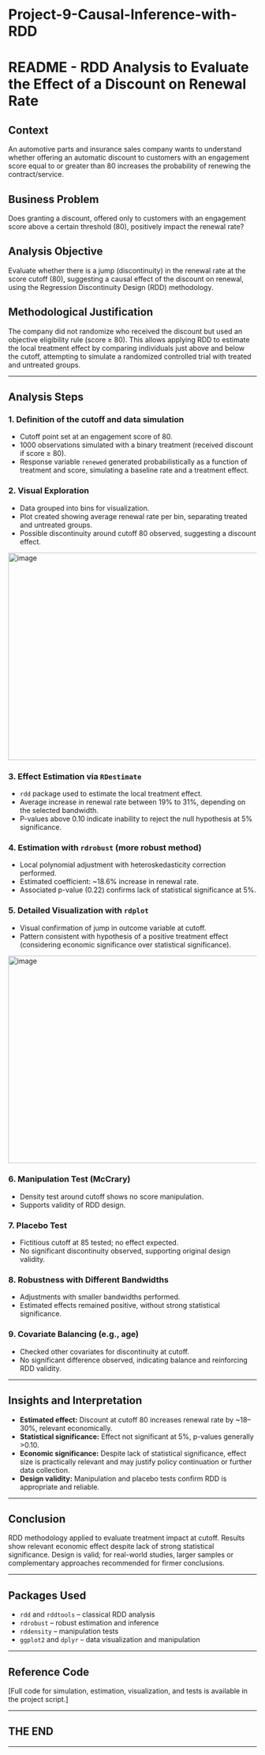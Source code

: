 # Project-9-Causal-Inference-with-RDD

# README - RDD Analysis to Evaluate the Effect of a Discount on Renewal Rate

## Context
An automotive parts and insurance sales company wants to understand whether offering an automatic discount to customers with an engagement score equal to or greater than 80 increases the probability of renewing the contract/service.

## Business Problem
Does granting a discount, offered only to customers with an engagement score above a certain threshold (80), positively impact the renewal rate?

## Analysis Objective
Evaluate whether there is a jump (discontinuity) in the renewal rate at the score cutoff (80), suggesting a causal effect of the discount on renewal, using the Regression Discontinuity Design (RDD) methodology.

## Methodological Justification
The company did not randomize who received the discount but used an objective eligibility rule (score ≥ 80). This allows applying RDD to estimate the local treatment effect by comparing individuals just above and below the cutoff, attempting to simulate a randomized controlled trial with treated and untreated groups.

---

## Analysis Steps

### 1. Definition of the cutoff and data simulation
- Cutoff point set at an engagement score of 80.  
- 1000 observations simulated with a binary treatment (received discount if score ≥ 80).  
- Response variable `renewed` generated probabilistically as a function of treatment and score, simulating a baseline rate and a treatment effect.

### 2. Visual Exploration
- Data grouped into bins for visualization.  
- Plot created showing average renewal rate per bin, separating treated and untreated groups.  
- Possible discontinuity around cutoff 80 observed, suggesting a discount effect.

<img width="862" height="420" alt="image" src="https://github.com/user-attachments/assets/f3bb1e8b-8243-4940-a4c0-07bbcd6b7225" />


### 3. Effect Estimation via `RDestimate`
- `rdd` package used to estimate the local treatment effect.  
- Average increase in renewal rate between 19% to 31%, depending on the selected bandwidth.  
- P-values above 0.10 indicate inability to reject the null hypothesis at 5% significance.

### 4. Estimation with `rdrobust` (more robust method)
- Local polynomial adjustment with heteroskedasticity correction performed.  
- Estimated coefficient: ~18.6% increase in renewal rate.  
- Associated p-value (0.22) confirms lack of statistical significance at 5%.

### 5. Detailed Visualization with `rdplot`
- Visual confirmation of jump in outcome variable at cutoff.  
- Pattern consistent with hypothesis of a positive treatment effect (considering economic significance over statistical significance).

<img width="862" height="420" alt="image" src="https://github.com/user-attachments/assets/59ec36fc-e315-4b63-bc03-a6952337aede" />


### 6. Manipulation Test (McCrary)
- Density test around cutoff shows no score manipulation.  
- Supports validity of RDD design.

### 7. Placebo Test
- Fictitious cutoff at 85 tested; no effect expected.  
- No significant discontinuity observed, supporting original design validity.

### 8. Robustness with Different Bandwidths
- Adjustments with smaller bandwidths performed.  
- Estimated effects remained positive, without strong statistical significance.

### 9. Covariate Balancing (e.g., age)
- Checked other covariates for discontinuity at cutoff.  
- No significant difference observed, indicating balance and reinforcing RDD validity.

---

## Insights and Interpretation

- **Estimated effect:** Discount at cutoff 80 increases renewal rate by ~18–30%, relevant economically.  
- **Statistical significance:** Effect not significant at 5%, p-values generally >0.10.  
- **Economic significance:** Despite lack of statistical significance, effect size is practically relevant and may justify policy continuation or further data collection.  
- **Design validity:** Manipulation and placebo tests confirm RDD is appropriate and reliable.

---

## Conclusion
RDD methodology applied to evaluate treatment impact at cutoff. Results show relevant economic effect despite lack of strong statistical significance. Design is valid; for real-world studies, larger samples or complementary approaches recommended for firmer conclusions.

---

## Packages Used
- `rdd` and `rddtools` – classical RDD analysis  
- `rdrobust` – robust estimation and inference  
- `rddensity` – manipulation tests  
- `ggplot2` and `dplyr` – data visualization and manipulation

---

## Reference Code
[Full code for simulation, estimation, visualization, and tests is available in the project script.]

---

## THE END

---

